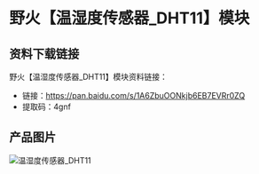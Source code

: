 [](野火【温湿度传感器_DHT11】模块)

# 野火【温湿度传感器_DHT11】模块
## 资料下载链接
野火【温湿度传感器_DHT11】模块资料链接：
* 链接：https://pan.baidu.com/s/1A6ZbuOONkjb6EB7EVRr0ZQ 
* 提取码：4gnf 

## 产品图片
![温湿度传感器_DHT11](https://raw.githubusercontent.com/wiki/Embdefire/products/images/模块产品/传感器/温湿度传感器_DHT11.jpg)